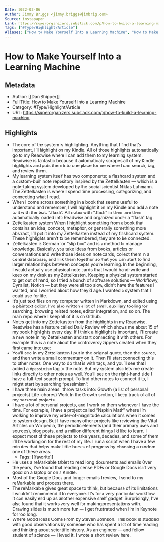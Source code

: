 ```yaml
---
Date: 2022-02-06
Author: Jimmy Briggs <jimmy.briggs@jimbrig.com>
Source: instapaper
Link: https://superorganizers.substack.com/p/how-to-build-a-learning-machine
Tags: ["#Type/Highlight/Article"]
Aliases: ["How to Make Yourself Into a Learning Machine", "How to Make Yourself Into a Learning Machine"]
---
```

# How to Make Yourself Into a Learning Machine

## Metadata
- Author: [[Dan Shipper]]
- Full Title: How to Make Yourself Into a Learning Machine
- Category: #Type/Highlight/Article
- URL: https://superorganizers.substack.com/p/how-to-build-a-learning-machine

## Highlights
- The core of the system is highlighting.
  Anything that I find that’s important, I’ll highlight on my Kindle. All of those highlights automatically go to my Readwise where I can add them to my learning system. Readwise is fantastic because it automatically scrapes all of my Kindle highlights and puts them into one place for me where I can search, tag, and review them.
- My learning system itself has two components: a flashcard system and a custom-built note repository inspired by the Zettelkasten — which is a note-taking system developed by the social scientist Niklas Luhmann. The Zettelkasten is where I spend time processing, categorizing, and connecting what I read.
- When I come across something in a book that seems useful to understand and remember, I will highlight it on my Kindle and add a note to it with the text: “.flash”.
  All notes with “.flash” in them are then automatically loaded into Readwise and organized under a “flash” tag.
- Zettelkasten system
  When I highlight something from a book that contains an idea, concept, metaphor, or generally something more abstract, I’ll put it into my Zettelkasten instead of my flashcard system. These highlights aren’t to be remembered, they are to be connected.
- Zettelkasten is German for “slip box” and is a method to manage knowledge. Basically, you take ideas from books, articles or conversations and write those ideas on note cards, collect them in a central database, and link them together so that you can start to find larger relationships between concepts you’re learning.
  In the beginning, I would actually use physical note cards that I would hand-write and keep on my desk as my Zettelkasten.
  Keeping a physical system started to get out of hand, so I tried a bunch of software solutions — Workflowy, Dynalist, Notion — but they were all too slow, didn’t have the features I wanted, and I worried about how they’d age. I wanted a system that I could use for life.
- It’s just text files on my computer written in Markdown, and edited using a plaintext editor. I’ve also written a lot of small, auxiliary tooling for searching, browsing related notes, editor integration, and so on. The main repo where I keep all of it is on Github.
- Notes get into my Zettelkasten from the highlights in my Readwise. Readwise has a feature called Daily Review which shows me about 15 of my book highlights every day.
  If I think a highlight is important, I’ll create a new note in my Zettelkasten and start connecting it with others. For example this is a note about the controversy zippers created when they first came into use:
- You’ll see in my Zettelkasten I put in the original quote, then the source, and then write a small commentary on it.
  Then I’ll start connecting this to other notes. One way to do that is with tags, and you’ll see that I added a `#pessimism` tag to the note.
  But my system also lets me create links directly to other notes as well.
  You’ll see on the right-hand side I have a full-text search prompt. To find other notes to connect it to, I might start by searching “pessimism”:
- I have three main areas I throw tasks into:
  Growth (a list of personal projects)
  Life (chores)
  Work
  In the Growth section, I keep track of all of my personal projects
- I have a lot of personal projects, and I work on them whenever I have the time.
  For example, I have a project called “Napkin Math” where I’m working to improve my order-of-magnitude calculations when it comes to system design.
  But I have many other projects like reviewing the Vital Articles on Wikipedia, the periodic elements (and their primary uses and sources), blog posts, and a million different things I’d like to learn.
  I expect most of these projects to take years, decades, and some of them I’ll be working on for the rest of my life. I run a script when I have a few minutes that helps make little bursts of progress by choosing a random one of these areas.
    - Tags: [[favorite]] 
- He uses a reMarkable tablet to read long documents and emails
  Over the years, I’ve found that reading dense PDFs or Google Docs isn’t very good on a laptop or on a Kindle.
- Most of the Google Docs and longer emails I review, I send to my reMarkable and process there.
- The reMarkable gives great space to think, but because of its limitations I wouldn’t recommend it to everyone. It’s for a very particular workflow. It can easily end up as another expensive shelf gadget.
  Surprisingly, I’ve also found that it works very well for making presentations with. Drawing slides is much more fun — I get frustrated when I’m in Keynote for too long.
- Where Good Ideas Come From by Steven Johnson. This book is studded with good observations by someone who has spent a lot of time reading and thinking about scientific history. As an engineer — and fellow student of science — I loved it. I wrote a short review here.

